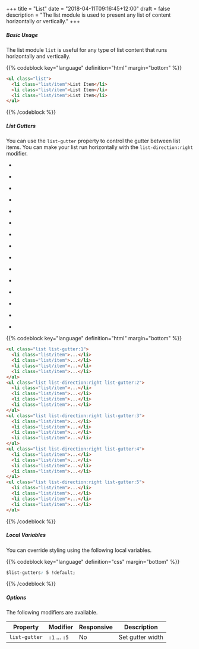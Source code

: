+++
title = "List"
date = "2018-04-11T09:16:45+12:00"
draft = false
description = "The list module is used to present any list of content horizontally or vertically."
+++

##### Basic Usage

The list module `list` is useful for any type of list content that runs horizontally and vertically.

{{% codeblock key="language" definition="html" margin="bottom" %}}
```html
<ul class="list">
  <li class="list/item">List Item</li>
  <li class="list/item">List Item</li>
  <li class="list/item">List Item</li>
</ul>
```
{{% /codeblock %}}

##### List Gutters

You can use the `list-gutter` property to control the gutter between list items. You can make your list run horizontally with the `list-direction:right` modifier.

<ul class="list list-gutter:1 margin-bottom:2">
  <li class="list/item">
    <div class="padding:2 border-style:radius fill:red">
    </div>
  </li>
  <li class="list/item">
    <div class="padding:2 border-style:radius fill:red">
    </div>
  </li>
  <li class="list/item">
    <div class="padding:2 border-style:radius fill:red">
    </div>
  </li>
</ul>

<ul class="list list-gutter:2 list-direction:right margin-bottom:2">
  <li class="list/item">
    <div class="padding:2 border-style:radius fill:blue">
    </div>
  </li>
  <li class="list/item">
    <div class="padding:2 border-style:radius fill:blue">
    </div>
  </li>
  <li class="list/item">
    <div class="padding:2 border-style:radius fill:blue">
    </div>
  </li>
</ul>

<ul class="list list-gutter:3 list-direction:right margin-bottom:2">
  <li class="list/item">
    <div class="padding:2 border-style:radius fill:blue">
    </div>
  </li>
  <li class="list/item">
    <div class="padding:2 border-style:radius fill:blue">
    </div>
  </li>
  <li class="list/item">
    <div class="padding:2 border-style:radius fill:blue">
    </div>
  </li>
</ul>

<ul class="list list-gutter:4 list-direction:right margin-bottom:2">
  <li class="list/item">
    <div class="padding:2 border-style:radius fill:blue">
    </div>
  </li>
  <li class="list/item">
    <div class="padding:2 border-style:radius fill:blue">
    </div>
  </li>
  <li class="list/item">
    <div class="padding:2 border-style:radius fill:blue">
    </div>
  </li>
</ul>

<ul class="list list-gutter:5 list-direction:right margin-bottom:2">
  <li class="list/item">
    <div class="padding:2 border-style:radius fill:blue">
    </div>
  </li>
  <li class="list/item">
    <div class="padding:2 border-style:radius fill:blue">
    </div>
  </li>
  <li class="list/item">
    <div class="padding:2 border-style:radius fill:blue">
    </div>
  </li>
</ul>


{{% codeblock key="language" definition="html" margin="bottom" %}}
```html
<ul class="list list-gutter:1">
  <li class="list/item">...</li>
  <li class="list/item">...</li>
  <li class="list/item">...</li>
  <li class="list/item">...</li>
</ul>
<ul class="list list-direction:right list-gutter:2">
  <li class="list/item">...</li>
  <li class="list/item">...</li>
  <li class="list/item">...</li>
  <li class="list/item">...</li>
</ul>
<ul class="list list-direction:right list-gutter:3">
  <li class="list/item">...</li>
  <li class="list/item">...</li>
  <li class="list/item">...</li>
  <li class="list/item">...</li>
</ul>
<ul class="list list-direction:right list-gutter:4">
  <li class="list/item">...</li>
  <li class="list/item">...</li>
  <li class="list/item">...</li>
  <li class="list/item">...</li>
</ul>
<ul class="list list-direction:right list-gutter:5">
  <li class="list/item">...</li>
  <li class="list/item">...</li>
  <li class="list/item">...</li>
  <li class="list/item">...</li>
</ul>
```
{{% /codeblock %}}

##### Local Variables

You can override styling using the following local variables.

{{% codeblock key="language" definition="css" margin="bottom" %}}
```css
$list-gutters: 5 !default;
```
{{% /codeblock %}}

##### Options

The following modifiers are available.

<table class="table width:100% table:pile table@sm:unpile">
  <thead>
    <tr>
      <th>
        Property
      </th>
      <th>
        Modifier
      </th>
      <th>
        Responsive
      </th>
      <th>
        Description
      </th>
    </tr>
  </thead>
  <tr>
    <td data-label="Properties">
      <code>list-gutter</code>
    </td>
    <td data-label="Attributes">
      <code>:1</code> ... <code>:5</code>
    </td>
    <td data-label="Responsive">
      No
    </td>
    <td class="row:reverse">
      Set gutter width
    </td>
  </tr>
</table>
